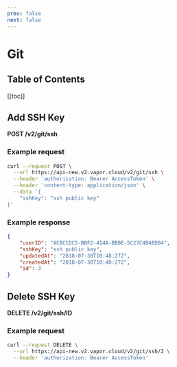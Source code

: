 ```yaml
---
prev: false
next: false
---
```

# Git

## Table of Contents

[[toc]]

## Add SSH Key

**POST /v2/git/ssh**

### Example request

```bash
curl --request POST \
  --url https://api-new.v2.vapor.cloud/v2/git/ssh \
  --header 'authorization: Bearer AccessToken' \
  --header 'content-type: application/json' \
  --data '{
    "sshKey": "ssh public key"
}'
```

### Example response

```json
{
    "userID": "ACBCCDC5-BBF2-414A-BB0E-5C27C4B4ED04",
    "sshKey": "ssh public key",
    "updatedAt": "2018-07-30T10:48:27Z",
    "createdAt": "2018-07-30T10:48:27Z",
    "id": 3
}
```

## Delete SSH Key

**DELETE /v2/git/ssh/ID**

### Example request

```bash
curl --request DELETE \
  --url https://api-new.v2.vapor.cloud/v2/git/ssh/2 \
  --header 'authorization: Bearer AccessToken'
```

